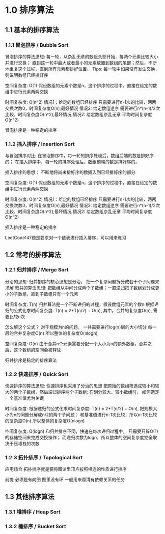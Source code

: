 # 1.0 排序算法
## 1.1 基本的排序算法
### 1.1.1 冒泡排序 / Bubble Sort
冒泡排序的算法思想:
    每一轮，从杂乱无章的数组头部开始，每两个元素比较大小并进行交换；
直到这一轮中最大或者最小的元素放置到数组的尾部；然后，不断地重复这个过程，直到所有元素都排好位置。
Tips: 每一轮中如果没有发生交换，则说明数组已经排好序

空间复杂度: O(1)
假设数组的元素个数是n，这个排序的过程中，直接在给定的数组中进行元素两两交换

时间复杂度: O(n^2)
情况1：给定的数组已经排序
只需要进行n-1次的比较，两两交换次数0，时间复杂度O(n),最好情况
情况2: 给定数组逆序
需要进行n*(n-1)/2次比较，时间复杂度O(n^2),最坏情况
情况2: 给定数组杂乱无章
平均时间复杂度O(n^2)

冒泡排序是一种稳定的排序

### 1.1.2 插入排序 / Insertion Sort
与冒泡排序对比:
在冒泡排序中，每一轮的排序处理后，数组后端的数是排好序的；
在插入排序中，每一轮的排序处理后，数组前端的数是排好序的。

插入排序的思想：
不断地将尚未排好序的数插入到已经排好序的部分

空间复杂度: O(1)
假设数组的元素个数是n，这个排序的过程中，直接在给定的数组中进行元素两两交换

时间复杂度: O(n^2)
情况1：给定的数组已经排序
只需要进行n-1次的比较，两两交换次数0，时间复杂度O(n),最好情况
情况2: 给定数组逆序
需要进行n*(n-1)/2次比较，时间复杂度O(n^2),最坏情况
情况2: 给定数组杂乱无章
平均时间复杂度O(n^2)

插入排序是一种稳定的排序

LeetCode147题是要求对一个链表进行插入排序，可以用来练习

## 1.2 常考的排序算法
### 1.2.1 归并排序 / Merge Sort
分治的思想:
归并排序的核心思想是分治， 把一个复杂问题拆分成若干个子问题来求解
归并的算法思想:
把数组从中间分成两个子数组；一直递归把子数组划分成更小的子数组，直到子数组只有一个元素

时间复杂度: T(n)
归并算法是一个不断递归的过程，假设数组元素的个数n
根据递归的公式化求时间复杂度: T(n) = 2*T(n/2) + O(n),
其中，合并的复杂度O(n), 需要比较n次

怎么解这个公式？
对于规模为n的问题， 一共需要进行log(n)层的大小切分
每一层的合并复杂度O(n)
所以整体的复杂度O(nlogn)

空间复杂度: O(n)
由于合并n个元素需要分配一个大小为n的额外数组，合并之后，这个数组的空间会被释放

归并排序是稳定的排序算法
### 1.2.2 快速排序 / Quick Sort
快速排序的算法思想:
快速排序也采用了分治的思想
把原始的数组筛选成较小和较大的两个子数组，然后递归排序两个子数组;
在划分较大、较小数组时， 如何选定一个基准值尤为关键

时间复杂度:
根据递归的公式化求时间复杂度: T(n) = 2*T(n/2) + O(n),
把规模大小为n的问题分解成n/2的两个子问题；
和基准值进行n-1次比较，所以n-1次比较的复杂度O(n)
所以整体的复杂度O(nlogn)

空间复杂度: O(logn)
和归并排序不同，快速在每次递归过程中，
只需要开辟O(1)的存储空间来完成交换操作；
而递归次数为logn，所以整体的空间复杂度完全取决于压堆栈的次数

### 1.2.3 拓扑排序 / Topological Sort
应用场合
拓扑排序就是要将图论里顶点按照相连的性质进行排序

前提
必须是有向图
图里没有环
一般用来厘清有依赖关系的任务

## 1.3 其他排序算法
### 1.3.1 堆排序 / Heap Sort
### 1.3.2 桶排序 / Bucket Sort